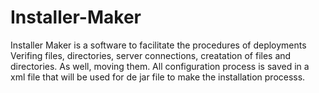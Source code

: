 Installer-Maker
===============
Installer Maker is a software to facilitate the procedures of deployments
Verifing files, directories, server connections, creatation of files and directories.
As well, moving them.
All configuration process is saved in a xml file that will be used for de jar file to make the installation processs.
